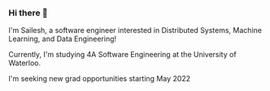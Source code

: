 ### Hi there 👋

I'm Sailesh, a software engineer interested in Distributed Systems, Machine Learning, and Data Engineering!

Currently, I'm studying 4A Software Engineering at the University of Waterloo. 

I'm seeking new grad opportunities starting May 2022
<!--
**saileshnankani/saileshnankani** is a ✨ _special_ ✨ repository because its `README.md` (this file) appears on your GitHub profile.

Here are some ideas to get you started:

- 🔭 I’m currently working on ...
- 🌱 I’m currently learning ...
- 👯 I’m looking to collaborate on ...
- 🤔 I’m looking for help with ...
- 💬 Ask me about ...
- 📫 How to reach me: ...
- 😄 Pronouns: ...
- ⚡ Fun fact: ...
-->
